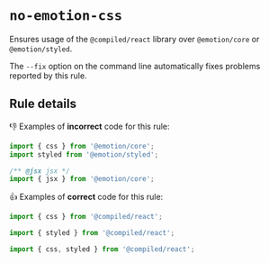 # `no-emotion-css`

Ensures usage of the `@compiled/react` library over `@emotion/core` or `@emotion/styled`.

The `--fix` option on the command line automatically fixes problems reported by this rule.

## Rule details

👎 Examples of **incorrect** code for this rule:

```js
import { css } from '@emotion/core';
import styled from '@emotion/styled';
```

```js
/** @jsx jsx */
import { jsx } from '@emotion/core';
```

👍 Examples of **correct** code for this rule:

```js
import { css } from '@compiled/react';

import { styled } from '@compiled/react';

import { css, styled } from '@compiled/react';
```
